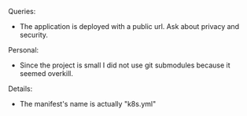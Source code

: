 Queries:
- The application is deployed with a public url. Ask about privacy and security.

Personal:
- Since the project is small I did not use git submodules because it seemed overkill. 

Details:
- The manifest's name is actually "k8s.yml" 